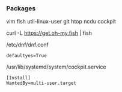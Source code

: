 ### Packages
vim fish util-linux-user git htop ncdu cockpit

curl -L https://get.oh-my.fish | fish

/etc/dnf/dnf.conf
```
defaultyes=True
```

/usr/lib/systemd/system/cockpit.service
```
[Install]
WantedBy=multi-user.target
```
